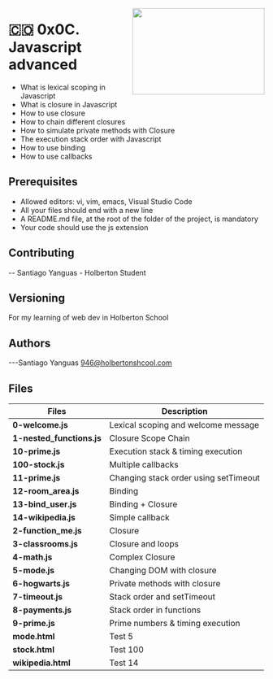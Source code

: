 <p>
<img width="260" height="170" src="https://www.flaticon.com/svg/static/icons/svg/2306/2306122.svg" align="right" >
</p>

# :colombia: 0x0C. Javascript advanced

- What is lexical scoping in Javascript
- What is closure in Javascript
- How to use closure
- How to chain different closures
- How to simulate private methods with Closure
- The execution stack order with Javascript
- How to use binding
- How to use callbacks

## Prerequisites

- Allowed editors: vi, vim, emacs, Visual Studio Code
- All your files should end with a new line
- A README.md file, at the root of the folder of the project, is mandatory
- Your code should use the js extension

## Contributing

-- Santiago Yanguas - Holberton Student

## Versioning

For my learning of web dev in Holberton School

## Authors

---Santiago Yanguas 946@holbertonshcool.com

## Files

| Files                     | Description                           |
| ------------------------- | ------------------------------------- |
| **0-welcome.js**          | Lexical scoping and welcome message   |
| **1-nested_functions.js** | Closure Scope Chain                   |
| **10-prime.js**           | Execution stack & timing execution    |
| **100-stock.js**          | Multiple callbacks                    |
| **11-prime.js**           | Changing stack order using setTimeout |
| **12-room_area.js**       | Binding                               |
| **13-bind_user.js**       | Binding + Closure                     |
| **14-wikipedia.js**       | Simple callback                       |
| **2-function_me.js**      | Closure                               |
| **3-classrooms.js**       | Closure and loops                     |
| **4-math.js**             | Complex Closure                       |
| **5-mode.js**             | Changing DOM with closure             |
| **6-hogwarts.js**         | Private methods with closure          |
| **7-timeout.js**          | Stack order and setTimeout            |
| **8-payments.js**         | Stack order in functions              |
| **9-prime.js**            | Prime numbers & timing execution      |
| **mode.html**             | Test 5                                |
| **stock.html**            | Test 100                              |
| **wikipedia.html**        | Test 14                               |
